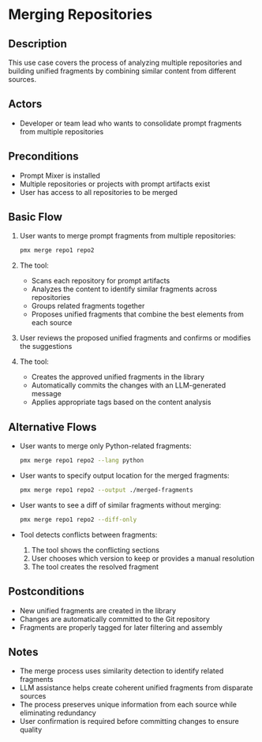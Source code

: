 # Merging Repositories

## Description
This use case covers the process of analyzing multiple repositories and building unified fragments by combining similar content from different sources.

## Actors
- Developer or team lead who wants to consolidate prompt fragments from multiple repositories

## Preconditions
- Prompt Mixer is installed
- Multiple repositories or projects with prompt artifacts exist
- User has access to all repositories to be merged

## Basic Flow
1. User wants to merge prompt fragments from multiple repositories:
   ```bash
   pmx merge repo1 repo2
   ```

2. The tool:
   - Scans each repository for prompt artifacts
   - Analyzes the content to identify similar fragments across repositories
   - Groups related fragments together
   - Proposes unified fragments that combine the best elements from each source

3. User reviews the proposed unified fragments and confirms or modifies the suggestions

4. The tool:
   - Creates the approved unified fragments in the library
   - Automatically commits the changes with an LLM-generated message
   - Applies appropriate tags based on the content analysis

## Alternative Flows
- User wants to merge only Python-related fragments:
  ```bash
  pmx merge repo1 repo2 --lang python
  ```

- User wants to specify output location for the merged fragments:
  ```bash
  pmx merge repo1 repo2 --output ./merged-fragments
  ```

- User wants to see a diff of similar fragments without merging:
  ```bash
  pmx merge repo1 repo2 --diff-only
  ```

- Tool detects conflicts between fragments:
  1. The tool shows the conflicting sections
  2. User chooses which version to keep or provides a manual resolution
  3. The tool creates the resolved fragment

## Postconditions
- New unified fragments are created in the library
- Changes are automatically committed to the Git repository
- Fragments are properly tagged for later filtering and assembly

## Notes
- The merge process uses similarity detection to identify related fragments
- LLM assistance helps create coherent unified fragments from disparate sources
- The process preserves unique information from each source while eliminating redundancy
- User confirmation is required before committing changes to ensure quality